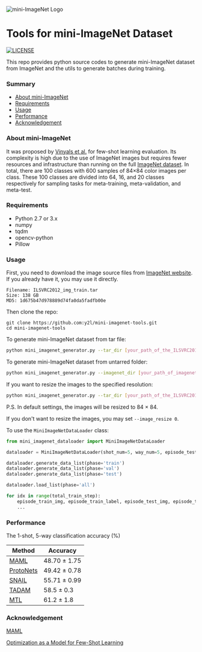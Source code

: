 ![mini-ImageNet Logo](https://github.com/y2l/mini-imagenet-tools/blob/master/mini-imagenet.png)
# Tools for mini-ImageNet Dataset

[![LICENSE](https://img.shields.io/badge/license-MIT-blue.svg)](https://github.com/Y2L/social-relation-tensorflow/blob/master/LICENSE)

This repo provides python source codes to generate mini-ImageNet dataset from ImageNet and the utils to generate batches during training.

### Summary

* [About mini-ImageNet](#about-mini-ImageNet)
* [Requirements](#requirements)
* [Usage](#usage)
* [Performance](#performance)
* [Acknowledgement](#acknowledgement)

### About mini-ImageNet

It was proposed by [Vinyals et al.](http://papers.nips.cc/paper/6385-matching-networks-for-one-shot-learning.pdf) for few-shot learning evaluation. Its complexity is high due to the use of ImageNet images but requires fewer resources and infrastructure than running on the full [ImageNet dataset](https://arxiv.org/pdf/1409.0575.pdf). In total, there are 100 classes with 600 samples of 84×84 color images per class. These 100 classes are divided into 64, 16, and 20 classes respectively for sampling tasks for meta-training, meta-validation, and meta-test.

### Requirements

- Python 2.7 or 3.x
- numpy
- tqdm
- opencv-python
- Pillow

### Usage 
First, you need to download the image source files from [ImageNet website](http://www.image-net.org/challenges/LSVRC/2012/). If you already have it, you may use it directly.
```
Filename: ILSVRC2012_img_train.tar
Size: 138 GB
MD5: 1d675b47d978889d74fa0da5fadfb00e
```
Then clone the repo:
```
git clone https://github.com:y2l/mini-imagenet-tools.git
cd mini-imagenet-tools
```
To generate mini-ImageNet dataset from tar file:
```bash
python mini_imagenet_generator.py --tar_dir [your_path_of_the_ILSVRC2012_img_train.tar]
```
To generate mini-ImageNet dataset from untarred folder:
```bash
python mini_imagenet_generator.py --imagenet_dir [your_path_of_imagenet_folder]
```
If you want to resize the images to the specified resolution:
```bash
python mini_imagenet_generator.py --tar_dir [your_path_of_the_ILSVRC2012_img_train.tar] --image_resize 100
```
P.S. In default settings, the images will be resized to 84 × 84. 

If you don't want to resize the images, you may set ```--image_resize 0```.

To use the ```MiniImageNetDataLoader``` class:
```python
from mini_imagenet_dataloader import MiniImageNetDataLoader

dataloader = MiniImageNetDataLoader(shot_num=5, way_num=5, episode_test_sample_num=15)

dataloader.generate_data_list(phase='train')
dataloader.generate_data_list(phase='val')
dataloader.generate_data_list(phase='test')

dataloader.load_list(phase='all')

for idx in range(total_train_step):
    episode_train_img, episode_train_label, episode_test_img, episode_test_label = dataloader.get_batch(phase='train', idx=idx)
    ...
```
### Performance
The 1-shot, 5-way classification accuracy (%)

|Method|Accuracy|
|---|---|
|[MAML](https://arxiv.org/pdf/1703.03400.pdf)| 48.70 ± 1.75|
|[ProtoNets](http://papers.nips.cc/paper/6996-prototypical-networks-for-few-shot-learning.pdf)| 49.42 ± 0.78 |
|[SNAIL](https://openreview.net/pdf?id=B1DmUzWAW)| 55.71 ± 0.99 |
|[TADAM](https://arxiv.org/pdf/1805.10123.pdf)| 58.5 ± 0.3 |
|[MTL](https://arxiv.org/pdf/1812.02391.pdf)| 61.2 ± 1.8 |


### Acknowledgement
[MAML](https://github.com/cbfinn/maml)

[Optimization as a Model for Few-Shot Learning](https://github.com/gitabcworld/FewShotLearning)
